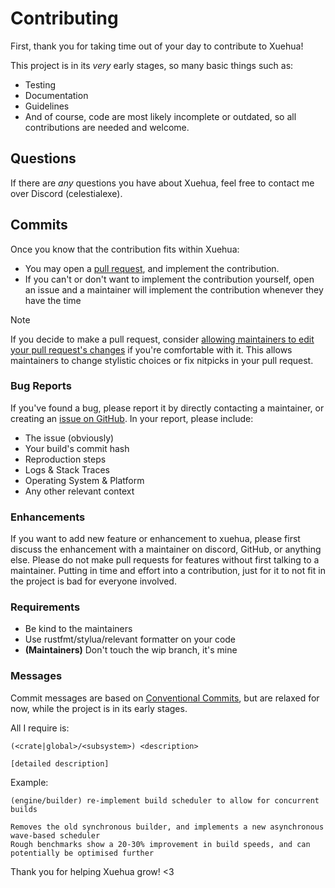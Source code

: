 # Contributing

First, thank you for taking time out of your day to contribute to Xuehua!

This project is in its *very* early stages, so many basic things such as:
- Testing
- Documentation
- Guidelines
- And of course, code
are most likely incomplete or outdated, so all contributions are needed and welcome.

## Questions

If there are *any* questions you have about Xuehua, feel free to contact me over Discord (celestialexe).

## Commits

Once you know that the contribution fits within Xuehua:
- You may open a [pull request](https://github.com/CelestialCrafter/xuehua/pulls), and implement the contribution.
- If you can't or don't want to implement the contribution yourself, open an issue and a maintainer will implement the contribution whenever they have the time

> [!NOTE]
> If you decide to make a pull request, consider [allowing maintainers to edit your pull request's changes](https://docs.github.com/en/pull-requests/collaborating-with-pull-requests/working-with-forks/allowing-changes-to-a-pull-request-branch-created-from-a-fork) if you're comfortable with it.
> This allows maintainers to change stylistic choices or fix nitpicks in your pull request.

### Bug Reports

If you've found a bug, please report it by directly contacting a maintainer,
or creating an [issue on GitHub](https://github.com/CelestialCrafter/xuehua/issues).
In your report, please include:
- The issue (obviously)
- Your build's commit hash
- Reproduction steps
- Logs & Stack Traces
- Operating System & Platform
- Any other relevant context

### Enhancements

If you want to add new feature or enhancement to xuehua, please first discuss the enhancement with a maintainer on discord, GitHub, or anything else.
Please do not make pull requests for features without first talking to a maintainer.
Putting in time and effort into a contribution, just for it to not fit in the project is bad for everyone involved.

### Requirements

- Be kind to the maintainers
- Use rustfmt/stylua/relevant formatter on your code
- **(Maintainers)** Don't touch the wip branch, it's mine

### Messages

Commit messages are based on [Conventional Commits](https://www.conventionalcommits.org/en/v1.0.0/), but are relaxed for now, while the project is in its early stages.

All I require is:
```
(<crate|global>/<subsystem>) <description>

[detailed description]
```

Example:
```
(engine/builder) re-implement build scheduler to allow for concurrent builds

Removes the old synchronous builder, and implements a new asynchronous wave-based scheduler
Rough benchmarks show a 20-30% improvement in build speeds, and can potentially be optimised further
```

Thank you for helping Xuehua grow! <3
